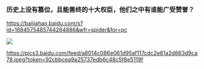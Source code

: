 ### 历史上没有篡位，且能善终的十大权臣，他们之中有谁能广受赞誉？
https://baijiahao.baidu.com/s?id=1684575485744264886&wfr=spider&for=pc

<img src="https://pics3.baidu.com/feed/a8014c086e061d95af117cdc2e81a2d663d9ca78.jpeg?token=92cbbcea9a25737edb6c48c5f8e5119f">

https://pics3.baidu.com/feed/a8014c086e061d95af117cdc2e81a2d663d9ca78.jpeg?token=92cbbcea9a25737edb6c48c5f8e5119f
